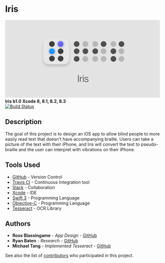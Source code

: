 # Iris

![Alt text](https://github.com/mita4829/Iris/blob/master/Header.jpg "Iris a1.0")
<b>Iris b1.0 Xcode 8, 8.1, 8.2, 8.3</b><br/>
[![Build Status](https://travis-ci.org/mita4829/Iris.svg?branch=master)](https://travis-ci.org/mita4829/Iris)

## Description
The goal of this project is to design an iOS app to allow blind people to more easily read text that doesn't have accompanying braille. Users can take a picture of the text with their iPhone, and Iris will convert the text to pseudo-braille and the user can interpret with vibrations on their iPhone.

## Tools Used
* [GitHub](https://github.com/) - Version Control
* [Travis CI](https://travis-ci.org/) - Continuous Integration tool
* [Slack](https://slack.com/) - Collaboration
* [Xcode](https://developer.apple.com/xcode/) - IDE
* [Swift 3](https://swift.org) - Programming Language
* [Objective-C](https://developer.apple.com/reference/objectivec) - Programming Language
* [Tesseract](https://github.com/tesseract-ocr/tesseract) - OCR Library

## Authors
* **Ross Blassingame** - *App Design* - [GitHub](https://github.com/RossBlassingame)
* **Ryan Baten** - *Research* - [GitHub](https://github.com/RyanBaten)
* **Michael Tang** - *Implemented Tesseract* - [GitHub](https://github.com/mita4829)

See also the list of [contributors](https://github.com/mita4829/Iris/graphs/contributors) who participated in this project.
